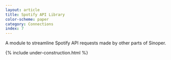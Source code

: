 ```yaml
---
layout: article
title: Spotify API Library
color-scheme: paper
category: Connections
index: 7
---
```


A module to streamline Spotify API requests made by other parts of Sinoper.

{% include under-construction.html %}
